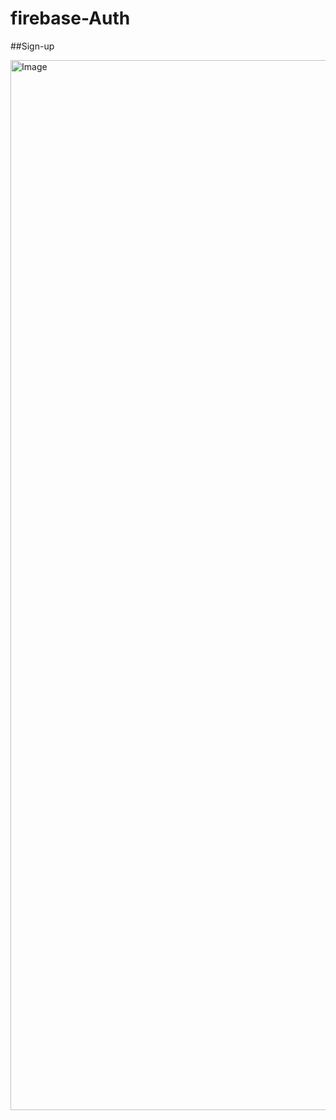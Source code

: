 # firebase-Auth

##Sign-up

<img width="1680" alt="Image" src="https://github.com/user-attachments/assets/34f2793d-e40b-405d-a925-47e63c3d3ad9" />

